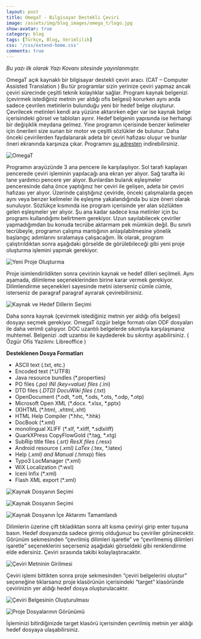 ```yaml
---
layout: post
title: OmegaT - Bilgisayar Destekli Çeviri
image: /assets/img/blog_images/omega_t/logo.jpg
show-avatar: true
category: blog
tags: [Türkçe, Blog, Verimlilik]
css: '/css/extend-home.css'
comments: true
---
```


*Bu yazı ilk olarak Yazı Kovanı sitesinde yayınlanmıştır.*

OmegaT açık kaynaklı bir bilgisayar destekli çeviri aracı. (CAT – Computer Assisted Translation ) Bu tür programlar sizin yerinize çeviri yapmaz ancak çeviri sürecinde çeşitli teknik kolaylıklar sağlar. Program kaynak belgenizi (çevirmek istediğiniz metnin yer aldığı ofis belgesi)  korurken aynı anda sadece çevrilen metinlerin bulunduğu yeni bir hedef belge oluşturur. Çevrilecek metinleri kendi ara yüzüne aktarırken eğer var ise kaynak belge içerisindeki görsel ve tabloları ayırır. Hedef belgenin yapısında ise herhangi bir değişiklik meydana gelmez. Yine programın içerisinde benzer kelimeler için önerileri size sunan bir motor ve çeşitli sözlükler de bulunur. Daha önceki çevirilerden faydalanarak adeta bir çeviri hafızası oluşur ve bunlar öneri ekranında karşınıza çıkar.
Programını [şu adresten](http://www.omegat.org/en/downloads.html) indirebilirsiniz. 

![OmegaT](/assets/img/blog_images/omega_t/layout.jpg)


Programın arayüzünde 3 ana pencere ile karşılaşılıyor. Sol tarafı kaplayan pencerede çeviri işleminin yapılacağı ana ekran yer alıyor. Sağ tarafta iki tane yardımcı pencere yer alıyor. Bunlardan bulanık eşleşmeler penceresinde daha önce yaptığınız her çeviri ile gelişen, adeta bir çeviri hafızası yer alıyor. Üzerinde çalıştığınız çeviride, önceki çalışmalarda geçen aynı veya benzer kelimeler ile eşleşme yakalandığında bu size öneri olarak sunuluyor. Sözlükçe kısmında ise program içerisinde yer alan sözlükten gelen eşleşmeler yer alıyor.
Şu ana kadar sadece kısa metinler için bu programı kullandığımı belirtmem gerekiyor. Uzun sayılabilecek çeviriler yapmadığımdan bu konuda tecrübe aktarmam pek mümkün değil. Bu sınırlı tecrübeyle, programın çalışma mantığının anlaşılabilmesine yönelik başlangıç adımlarını sıralamaya çalışacağım.
İlk olarak, program çalıştırıldıktan sonra aşağıdaki görselde de görülebileceği gibi yeni proje oluşturma işlemini yapmak gerekiyor.

![Yeni Proje Oluşturma](/assets/img/blog_images/omega_t/new_project.jpg)

Proje isimlendirildikten sonra çevirinin kaynak ve hedef dilleri seçilmeli. Aynı aşamada, dilimleme seçeneklerinden birine karar vermek gerekiyor. Dilimlendirme seçenekleri sayesinde metni isterseniz cümle cümle, isterseniz de paragraf paragraf ayırarak çevirebilirsiniz.

![Kaynak ve Hedef Dillerin Seçimi](/assets/img/blog_images/omega_t/lang.jpg)

Daha sonra kaynak (çevirmek istediğiniz metnin yer aldığı ofis belgesi) dosyayı seçmek gerekiyor. OmegaT özgür belge formatı olan ODF dosyaları ile daha verimli çalışıyor. DOC uzantılı belgelerde sıkıntıyla karşılaşmanız muhtemel. Belgenizi .odt uzantısı ile kaydederek bu sıkıntıyı aşabilirsiniz. ( Özgür Ofis Yazılımı: Libreoffice )

**Desteklenen Dosya Formatları**
- ASCII text (.txt, etc.)
- Encoded text (*.UTF8)
- Java resource bundles (*.properties)
- PO files (*.po) INI (key=value) files (*.ini)
- DTD files (*.DTD) DocuWiki files (*.txt)
- OpenDocument (*.odt, *.ott, *.ods, *.ots, *.odp, *.otp)
- Microsoft Open XML (*.docx. *.xlsx, *.pptx)
- (X)HTML (*.html, *.xhtml,*.xht)
- HTML Help Compiler (*.hhc, *.hhk)
- DocBook (*.xml)
- monolingual XLIFF (*.xlf, *.xliff, *.sdlxliff)
- QuarkXPress CopyFlowGold (*.tag, *.xtg)
- SubRip title files (*.srt) ResX files (*.resx)
- Android resource (*.xml) LaTex (*.tex, *.latex)
- Help (*.xml) and Manual (*.hmxp) files
- Typo3 LocManager (*.xml)
- WiX Localization (*.wxl)
- Iceni Infix (*.xml)
- Flash XML export (*.xml)


![Kaynak Dosyanın Seçimi](/assets/img/blog_images/omega_t/source.jpg)

![Kaynak Dosyanın Seçimi](/assets/img/blog_images/omega_t/source_2.jpg)

![Kaynak Dosyanın İçe Aktarımı Tamamlandı](/assets/img/blog_images/omega_t/source_3.jpg)

Dilimlerin üzerine çift tıkladıktan sonra alt kısma çeviriyi girip enter tuşuna basın. Hedef  dosyanızda sadece girmiş olduğunuz bu çeviriler görünecektir. Görünüm sekmesinden “çevrilmiş dilimleri işaretle” ve “çevrilmemiş dilimleri işaretle” seçeneklerini seçerseniz aşağıdaki görseldeki gibi renklendirme elde edersiniz. Çeviri sırasında takibi kolaylaştıracaktır.

![Çeviri Metninin Girilmesi](/assets/img/blog_images/omega_t/input.jpg)

Çeviri işlemi bittikten sonra proje sekmesinden “çeviri belgelerini oluştur” seçeneğine tıklarsanız proje klasörünün içerisindeki “target” klasöründe çevirinizin yer aldığı hedef dosya oluşturulacaktır.

![Çeviri Belgesinin Oluşturulması](/assets/img/blog_images/omega_t/create_tr_docs.jpg)


![Proje Dosyalarının Görünümü](/assets/img/blog_images/omega_t/project_docs.jpg)

İşleminizi bitirdiğinizde target klasörü içerisinden çevrilmiş metnin yer aldığı hedef dosyaya ulaşabilirsiniz.


